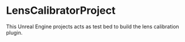 # LensCalibratorProject
This Unreal Engine projects acts as test bed to build the lens calibration plugin.
